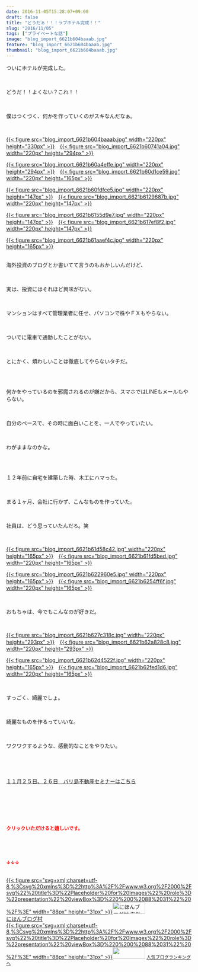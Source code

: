 ```yaml
---
date: 2016-11-05T15:28:07+09:00
draft: false
title: "どうだぁ！！！ラブホテル完成！！"
slug: "2016/11/05"
tags: ["プライベートな話"]
image: "blog_import_6621b604baaab.jpg"
feature: "blog_import_6621b604baaab.jpg"
thumbnail: "blog_import_6621b604baaab.jpg"
---
```

<p>ついにホテルが完成した。</p><p> </p><p>どうだ！！よくない？これ！！</p><p> </p><p>僕はつくづく、何かを作っていくのがスキなんだなぁ。</p><p> </p><p><a href="blog_import_6621b605cd805.jpg">{{< figure src="blog_import_6621b604baaab.jpg" width="220px" height="330px" >}}</a>　<a href="blog_import_6621b60859ae1.jpg">{{< figure src="blog_import_6621b60741a04.jpg" width="220px" height="294px" >}}</a></p><p><a href="blog_import_6621b60b64752.jpg">{{< figure src="blog_import_6621b60a4effe.jpg" width="220px" height="294px" >}}</a>　<a href="blog_import_6621b60e2fe7e.jpg">{{< figure src="blog_import_6621b60d1ce59.jpg" width="220px" height="165px" >}}</a></p><p><a href="blog_import_6621b610f3e50.jpg">{{< figure src="blog_import_6621b60fdfce5.jpg" width="220px" height="147px" >}}</a>　<a href="blog_import_6621b613aa47e.jpg">{{< figure src="blog_import_6621b6129687b.jpg" width="220px" height="147px" >}}</a></p><p><a href="blog_import_6621b6168444d.jpg">{{< figure src="blog_import_6621b6155d9e7.jpg" width="220px" height="147px" >}}</a>　<a href="blog_import_6621b61917fce.jpg">{{< figure src="blog_import_6621b617ef8f2.jpg" width="220px" height="147px" >}}</a></p><p><a href="blog_import_6621b61bc20f7.jpg">{{< figure src="blog_import_6621b61aaef4c.jpg" width="220px" height="165px" >}}</a></p><p><br/>海外投資のブログとか書いてて言うのもおかしいんだけど、</p><p> </p><p>実は、投資にはそれほど興味がない。</p><p> </p><p>マンションはすべて管理業者に任せ、パソコンで株やＦＸもやらない。</p><p> </p><p>ついでに電車で通勤したことがない。</p><p> </p><p>とにかく、煩わしいことは徹底してやらないタチだ。</p><p> </p><p><br/>何かをやっているのを邪魔されるのが嫌だから、スマホではLINEもメールもやらない。</p><p> </p><p>自分のペースで、その時に面白いことを、一人でやっていたい。</p><p> </p><p>わがままなのかな。</p><p> </p><p><br/>１２年前に自宅を建築した時、木工にハマった。</p><p> </p><p>まる１ヶ月、会社に行かず、こんなものを作っていた。</p><p> </p><p>社員は、どう思っていたんだろ。笑</p><p> </p><p><a href="blog_import_6621b61e76f64.jpg">{{< figure src="blog_import_6621b61d58c42.jpg" width="220px" height="165px" >}}</a>　<a href="blog_import_6621b620ef3d8.jpg">{{< figure src="blog_import_6621b61fd5bed.jpg" width="220px" height="165px" >}}</a></p><p><a href="blog_import_6621b623a9a67.jpg">{{< figure src="blog_import_6621b622960e5.jpg" width="220px" height="165px" >}}</a>　<a href="blog_import_6621b62662a23.jpg">{{< figure src="blog_import_6621b6254ff6f.jpg" width="220px" height="165px" >}}</a></p><p> </p><p>おもちゃは、今でもこんなのが好きだ。</p><p> </p><p><a href="blog_import_6621b628ddb38.jpg">{{< figure src="blog_import_6621b627c318c.jpg" width="220px" height="293px" >}}</a>　<a href="blog_import_6621b62ba0406.jpg">{{< figure src="blog_import_6621b62a828c8.jpg" width="220px" height="293px" >}}</a></p><p><a href="blog_import_6621b62e549c8.jpg">{{< figure src="blog_import_6621b62d4522f.jpg" width="220px" height="165px" >}}</a>　<a href="blog_import_6621b6310fafa.jpg">{{< figure src="blog_import_6621b62fed1d6.jpg" width="220px" height="165px" >}}</a></p><p> </p><p>すっごく、綺麗でしょ。</p><p> </p><p>綺麗なものを作るっていいな。</p><p> </p><p>ワクワクするような、感動的なことをやりたい。</p><p> </p><p> </p><p><a href="iin.co.jp" target="_blank">１１月２５日、２６日　バリ島不動産セミナーはこちら</a></p><p> </p><p> </p><p> </p><p><font color="#ff0000" size="2"><strong>クリックいただけると嬉しいです。</strong></font></p><p> </p><p> </p><p><font color="#ff0000" size="2"><strong>↓↓↓</strong></font></p><p><br/><a href="ranking.html?p_cid=01260127" target="_blank">{{< figure src="svg+xml;charset=utf-8,%3Csvg%20xmlns%3D%22http%3A%2F%2Fwww.w3.org%2F2000%2Fsvg%22%20title%3D%22Placeholder%20for%20Images%22%20role%3D%22presentation%22%20viewBox%3D%220%200%2088%2031%22%20%2F%3E" width="88px" height="31px" >}}<noscript><img width="88" height="31" alt="にほんブログ村 海外生活ブログ バリ島情報へ" src="https://img-proxy.blog-video.jp/images?url=http%3A%2F%2Foverseas.blogmura.com%2Fbali%2Fimg%2Fbali88_31.gif" border="0"></noscript></a><br/><a href="ranking.html?p_cid=01260127" target="_blank">にほんブログ村</a><br/><a title="人気ブログランキングへ" href="link.php?1804582">{{< figure src="svg+xml;charset=utf-8,%3Csvg%20xmlns%3D%22http%3A%2F%2Fwww.w3.org%2F2000%2Fsvg%22%20title%3D%22Placeholder%20for%20Images%22%20role%3D%22presentation%22%20viewBox%3D%220%200%2088%2031%22%20%2F%3E" width="88px" height="31px" >}}<noscript><img width="88" height="31" src="https://blog.with2.net/img/banner/banner_22.gif" border="0"></noscript></a> <a style="font-size: 12px;" href="link.php?1804582">人気ブログランキングへ</a></p>


